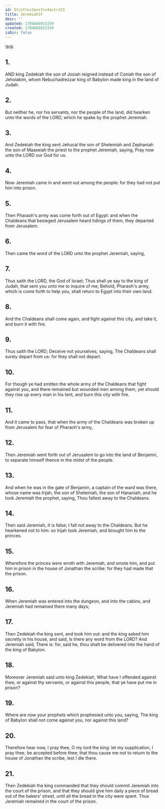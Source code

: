 ```yaml
---
id: 5tsztlnc3aos7cx4ax1rz53
title: Jeremiah37
desc: ''
updated: 1704668915359
created: 1704668915359
isDir: false
---
```

\b\b
## 1.
AND king Zedekiah the son of Josiah reigned instead of Coniah the son of Jehoiakim, whom Nebuchadrezzar king of Babylon made king in the land of Judah.
## 2.
But neither he, nor his servants, nor the people of the land, did hearken unto the words of the LORD, which he spake by the prophet Jeremiah.
## 3.
And Zedekiah the king sent Jehucal the son of Shelemiah and Zephaniah the son of Maaseiah the priest to the prophet Jeremiah, saying, Pray now unto the LORD our God for us.
## 4.
Now Jeremiah came in and went out among the people: for they had not put him into prison.
## 5.
Then Pharaoh's army was come forth out of Egypt: and when the Chaldeans that besieged Jerusalem heard tidings of them, they departed from Jerusalem.
## 6.
Then came the word of the LORD unto the prophet Jeremiah, saying,
## 7.
Thus saith the LORD, the God of Israel; Thus shall ye say to the king of Judah, that sent you unto me to inquire of me; Behold, Pharaoh's army, which is come forth to help you, shall return to Egypt into their own land.
## 8.
And the Chaldeans shall come again, and fight against this city, and take it, and burn it with fire.
## 9.
Thus saith the LORD; Deceive not yourselves, saying, The Chaldeans shall surely depart from us: for they shall not depart.
## 10.
For though ye had smitten the whole army of the Chaldeans that fight against you, and there remained but wounded men among them, yet should they rise up every man in his tent, and burn this city with fire.
## 11.
And it came to pass, that when the army of the Chaldeans was broken up from Jerusalem for fear of Pharaoh's army,
## 12.
Then Jeremiah went forth out of Jerusalem to go into the land of Benjamin, to separate himself thence in the midst of the people.
## 13.
And when he was in the gate of Benjamin, a captain of the ward was there, whose name was Irijah, the son of Shelemiah, the son of Hananiah; and he took Jeremiah the prophet, saying, Thou fallest away to the Chaldeans.
## 14.
Then said Jeremiah, It is false; I fall not away to the Chaldeans.  But he hearkened not to him: so Irijah took Jeremiah, and brought him to the princes.
## 15.
Wherefore the princes were wroth with Jeremiah, and smote him, and put him in prison in the house of Jonathan the scribe: for they had made that the prison.
## 16.
When Jeremiah was entered into the dungeon, and into the cabins, and Jeremiah had remained there many days;
## 17.
Then Zedekiah the king sent, and took him out: and the king asked him secretly in his house, and said, Is there any word from the LORD?  And Jeremiah said, There is: for, said he, thou shalt be delivered into the hand of the king of Babylon.
## 18.
Moreover Jeremiah said unto king Zedekiah, What have I offended against thee, or against thy servants, or against this people, that ye have put me in prison?
## 19.
Where are now your prophets which prophesied unto you, saying, The king of Babylon shall not come against you, nor against this land?
## 20.
Therefore hear now, I pray thee, O my lord the king: let my supplication, I pray thee, be accepted before thee; that thou cause me not to return to the house of Jonathan the scribe, lest I die there.
## 21.
Then Zedekiah the king commanded that they should commit Jeremiah into the court of the prison, and that they should give him daily a piece of bread out of the bakers' street, until all the bread in the city were spent.  Thus Jeremiah remained in the court of the prison.
